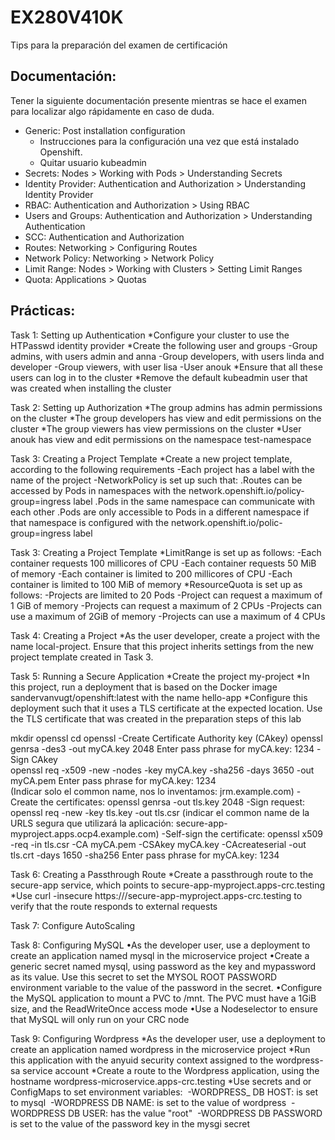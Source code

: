 # EX280V410K
Tips para la preparación del examen de certificación


## Documentación:

Tener la siguiente documentación presente mientras se hace el examen para localizar algo rápidamente en caso de duda.

- Generic: Post installation configuration
    - Instrucciones para la configuración una vez que está instalado Openshift. 
    - Quitar usuario kubeadmin
- Secrets: Nodes > Working with Pods > Understanding Secrets
- Identity Provider: Authentication and Authorization > Understanding Identity Provider
- RBAC: Authentication and Authorization > Using RBAC
- Users and Groups: Authentication and Authorization > Understanding Authentication
- SCC: Authentication and Authorization
- Routes: Networking > Configuring Routes
- Network Policy: Networking > Network Policy
- Limit Range: Nodes > Working with Clusters > Setting Limit Ranges
- Quota: Applications > Quotas

## Prácticas:

Task 1: Setting up Authentication
    *Configure your cluster to use the HTPasswd identity provider
    *Create the following user and groups
      -Group admins, with users admin and anna
      -Group developers, with users linda and developer
      -Group viewers, with user lisa
      -User anouk
    *Ensure that all these users can log in to the cluster
    *Remove the default kubeadmin user that was created when installing the cluster

Task 2: Setting up Authorization
    *The group admins has admin permissions on the cluster
    *The group developers has view and edit permissions on the cluster
    *The group viewers has view permissions on the cluster
    *User anouk has view and edit permissions on the namespace test-namespace

Task 3: Creating a Project Template
    *Create a new project template, according to the following requirements
      -Each project has a label with the name of the project
      -NetworkPolicy is set up such that:
        .Routes can be accessed by Pods in namespaces with the network.openshift.io/policy-group=ingress label
        .Pods in the same namespace can communicate with each other
        .Pods are only accessible to Pods in a different namespace if that namespace is configured with the network.openshift.io/polic-group=ingress label

Task 3: Creating a Project Template
    *LimitRange is set up as follows:
      -Each container requests 100 millicores of CPU
      -Each container requests 50 MiB of memory
      -Each container is limited to 200 millicores of CPU
      -Each container is limited to 100 MiB of memory
    *ResourceQuota is set up as follows:
      -Projects are limited to 20 Pods
      -Project can request a maximum of 1 GiB of memory
      -Projects can request a maximum of 2 CPUs
      -Projects can use a maximum of 2GiB of memory
      -Projects can use a maximum of 4 CPUs 

Task 4: Creating a Project
    *As the user developer, create a project with the name local-project. Ensure that this project inherits settings from the new project template created in Task 3.    

Task 5: Running a Secure Application
  *Create the project my-project
  *In this project, run a deployment that is based on the Docker image sandervanvugt/openshift:latest with the name hello-app
  *Configure this deployment such that it uses a TLS certificate at the expected location. Use the TLS certificate that was created in the preparation steps of this lab
  
  mkdir openssl
  cd openssl
  -Create Certificate Authority key (CAkey)
    openssl genrsa -des3 -out myCA.key 2048
    Enter pass phrase for myCA.key: 1234 
  -Sign CAkey  
    openssl req -x509 -new -nodes -key myCA.key -sha256 -days 3650 -out myCA.pem
    Enter pass phrase for myCA.key: 1234  
   (Indicar solo el common name, nos lo inventamos: jrm.example.com)
  -Create the certificates:
    openssl genrsa -out tls.key 2048
  -Sign request:
    openssl req -new -key tls.key -out tls.csr
    (indicar el common name de la URLS segura que utilizará la aplicación: secure-app-myproject.apps.ocp4.example.com)
  -Self-sign the certificate:
    openssl x509 -req -in tls.csr -CA myCA.pem -CSAkey myCA.key -CAcreateserial -out tls.crt -days 1650 -sha256
    Enter pass phrase for myCA.key: 1234 
  
Task 6: Creating a Passthrough Route
    *Create a passthrough route to the secure-app service, which points to secure-app-myproject.apps-crc.testing
    *Use curl -insecure https:///secure-app-myproject.apps-crc.testing to verify that the route responds to external requests

Task 7: Configure AutoScaling
    

Task 8: Configuring MySQL
    •As the developer user, use a deployment to create an application named mysql in the microservice project
    •Create a generic secret named mysql, using password as the key and mypassword as its value. Use this secret to set the MYSOL ROOT PASSWORD environment variable to the value of the password in the secret.
    •Configure the MySQL application to mount a PVC to /mnt. The PVC must have a 1GiB size, and the ReadWriteOnce access mode
    •Use a Nodeselector to ensure that MySQL will only run on your CRC node

Task 9: Configuring Wordpress
    *As the developer user, use a deployment to create an application named wordpress in the microservice project
    *Run this application with the anyuid security context assigned to the wordpress-sa service account
    *Create a route to the Wordpress application, using the hostname wordpress-microservice.apps-crc.testing
    *Use secrets and or ConfigMaps to set environment variables:
    ﻿﻿  -WORDPRESS_ DB HOST: is set to mysql
    ﻿﻿  -WORDPRESS DB NAME: is set to the value of wordpress
    ﻿﻿  -WORDPRESS DB USER: has the value "root"
    ﻿﻿  -WORDPRESS DB PASSWORD is set to the value of the password key in the mysgi secret
